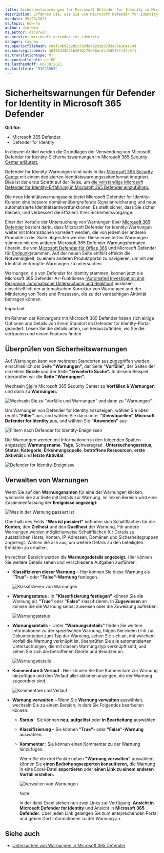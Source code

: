 ```yaml
---
title: Sicherheitswarnungen für Microsoft Defender for Identity in Microsoft 365 Defender
description: Erfahren Sie, wie Sie von Microsoft Defender for Identity ausgegebene Sicherheitswarnungen in Microsoft 365 Defender
ms.date: 05/20/2021
ms.topic: how-to
author: dcurwin
ms.author: dacurwin
ms.service: microsoft-defender-for-identity
manager: raynew
ms.openlocfilehash: c81f14b92b285359bda7e291bd8d3a8b636ae54d
ms.sourcegitcommit: 48195345b21b409b175d68acdc25d9f2fc4fc5f1
ms.translationtype: MT
ms.contentlocale: de-DE
ms.lasthandoff: 06/30/2021
ms.locfileid: "53228963"
---
```

# <a name="defender-for-identity-security-alerts-in-microsoft-365-defender"></a>Sicherheitswarnungen für Defender for Identity in Microsoft 365 Defender

**Gilt für:**

- Microsoft 365 Defender
- Defender for Identity

In diesem Artikel werden die Grundlagen der Verwendung von Microsoft Defender for Identity-Sicherheitswarnungen im [Microsoft 365 Security Center erläutert.](/microsoft-365/security/defender/overview-security-center) [](/defender-for-identity)

Defender for Identity-Warnungen sind nativ in das [Microsoft 365 Security Center](https://security.microsoft.com) mit einem dedizierten Identitätswarnungsseitenformat integriert. Dies ist der erste Schritt auf der Reise, um [die vollständige Microsoft Defender for Identity-Erfahrung in Microsoft 365 Defender einzuführen.](/defender-for-identity/defender-for-identity-in-microsoft-365-defender)

Die neue Identitätswarnungsseite bietet Microsoft Defender for Identity-Kunden eine bessere domänenübergreifende Signalanreicherung und neue automatisierte Identitätsantwortfunktionen. Es stellt sicher, dass Sie sicher bleiben, und verbessert die Effizienz Ihrer Sicherheitsvorgänge.

Einer der Vorteile der Untersuchung von Warnungen über [Microsoft 365 Defender](/microsoft-365/security/defender/microsoft-365-defender) besteht darin, dass Microsoft Defender for Identity-Warnungen weiter mit Informationen korreliert werden, die von jedem der anderen Produkte in der Suite abgerufen werden. Diese erweiterten Warnungen stimmen mit den anderen Microsoft 365 Defender Warnungsformaten überein, die von [Microsoft Defender für Office 365](/microsoft-365/security/office-365-security) und Microsoft Defender für [Endpunkt](/microsoft-365/security/defender-endpoint)stammen. Auf der neuen Seite entfällt effektiv die Notwendigkeit, zu einem anderen Produktportal zu navigieren, um mit der Identität verknüpfte Warnungen zu untersuchen.

Warnungen, die von Defender for Identity stammen, können jetzt die Microsoft 365 Defender Air-Funktionen [(Automated Investigation and Response, automatische Untersuchung und Reaktion)](/microsoft-365/security/defender/m365d-autoir) auslösen, einschließlich der automatischen Korrektur von Warnungen und der Minderung von Tools und Prozessen, die zu der verdächtigen Aktivität beitragen können.

> [!IMPORTANT]
> Im Rahmen der Konvergenz mit Microsoft 365 Defender haben sich einige Optionen und Details von ihrem Standort im Defender for Identity-Portal geändert. Lesen Sie die details unten, um herauszufinden, wo Sie die vertrauten und neuen Features finden.

## <a name="review-security-alerts"></a>Überprüfen von Sicherheitswarnungen

Auf Warnungen kann von mehreren Standorten aus zugegriffen werden, einschließlich der Seite **"Warnungen",** der Seite **"Vorfälle",** der Seiten der einzelnen **Geräte** und der Seite **"Erweiterte Suche".** In diesem Beispiel überprüfen wir die **Seite "Warnungen".**

Wechseln [Sie](https://security.microsoft.com/)im Microsoft 365 Security Center zu **Vorfällen & Warnungen** und dann zu **Warnungen.**

![Wechseln Sie zu "Vorfälle und Warnungen" und dann zu "Warnungen".](../../media/defender-identity/incidents-alerts.png)

Um Warnungen von Defender for Identity anzuzeigen, wählen Sie oben rechts **"Filter"** aus, und wählen Sie dann unter **"Dienstquellen"** **Microsoft Defender for Identity** aus, und wählen Sie **"Anwenden"** aus:

![Filtern nach Defender for Identity-Ereignissen](../../media/defender-identity/filter-defender-for-identity.png)

Die Warnungen werden mit Informationen in den folgenden Spalten angezeigt: **Warnungsname**, **Tags**, Schweregrad , **Untersuchungsstatus**, **Status**, **Kategorie**, **Erkennungsquelle**, **betroffene Ressourcen**, **erste Aktivität** und **letzte Aktivität**. 

![Defender for Identity-Ereignisse](../../media/defender-identity/filtered-alerts.png)

## <a name="manage-alerts"></a>Verwalten von Warnungen

Wenn Sie auf den **Warnungsnamen** für eine der Warnungen klicken, wechseln Sie zur Seite mit Details zur Warnung. Im linken Bereich wird eine Zusammenfassung der **Ereignisse angezeigt:**

![Was in der Warnung passiert ist](../../media/defender-identity/what-happened.png)

Oberhalb des Felds **"Was ist passiert"** befinden sich Schaltflächen für die **Konten,** den **Zielhost** und den **Quellhost** der Warnung. Für andere Warnungen werden möglicherweise Schaltflächen für Details zu zusätzlichen Hosts, Konten, IP-Adressen, Domänen und Sicherheitsgruppen angezeigt. Wählen Sie alle aus, um weitere Details zu den beteiligten Entitäten zu erhalten.

Im rechten Bereich werden die **Warnungsdetails angezeigt.** Hier können Sie weitere Details sehen und verschiedene Aufgaben ausführen:

- **Klassifizieren dieser Warnung** – Hier können Sie diese Warnung als **"True"-** oder **"False"-Warnung** festlegen.

    ![Klassifizieren von Warnungen](../../media/defender-identity/classify-alert.png)

- **Warnungsstatus** : In **"Klassifizierung festlegen"** können Sie die Warnung als **"True"** oder **"False"** klassifizieren. In **Zugewiesen** an können Sie die Warnung selbst zuweisen oder die Zuweisung aufheben.

    ![Warnungsstatus](../../media/defender-identity/alert-state.png)

- **Warnungsdetails** – Unter **"Warnungsdetails"** finden Sie weitere Informationen zu der spezifischen Warnung, folgen Sie einem Link zur Dokumentation zum Typ der Warnung, sehen Sie sich an, mit welchem Vorfall die Warnung verknüpft ist, überprüfen Sie alle automatisierten Untersuchungen, die mit diesem Warnungstyp verknüpft sind, und sehen Sie sich die betroffenen Geräte und Benutzer an.

    ![Warnungsdetails](../../media/defender-identity/alert-details.png)

- **Kommentare & Verlauf** : Hier können Sie Ihre Kommentare zur Warnung hinzufügen und den Verlauf aller aktionen anzeigen, die der Warnung zugeordnet sind.

    ![Kommentare und Verlauf](../../media/defender-identity/comments-history.png)

- **Warnung verwalten** – Wenn Sie **Warnung verwalten** auswählen, wechseln Sie zu einem Bereich, in dem Sie Folgendes bearbeiten können:
  - **Status** : Sie können **neu**, **aufgelöst** oder **in Bearbeitung** auswählen.
  - **Klassifizierung –** Sie können **"True"-** oder **"False"-Warnung** auswählen.
  - **Kommentar** : Sie können einen Kommentar zu der Warnung hinzufügen.

    Wenn Sie die drei Punkte neben **"Warnung verwalten"** auswählen, können Sie **einen Bedrohungsexperten konsultieren,** die Warnung in eine Excel-Datei **exportieren** oder **einen Link zu einem anderen Vorfall erstellen.**

    ![Verwalten von Warnungen](../../media/defender-identity/manage-alert.png)

    > [!NOTE]
    > In der datei Excel stehen nun zwei Links zur Verfügung: **Ansicht in Microsoft Defender for Identity** und Ansicht in **Microsoft 365 Defender**. Über jeden Link gelangen Sie zum entsprechenden Portal und geben Dort Informationen zu der Warnung an.

## <a name="see-also"></a>Siehe auch

- [Untersuchen von Warnungen in Microsoft 365 Defender](../defender/investigate-alerts.md)
